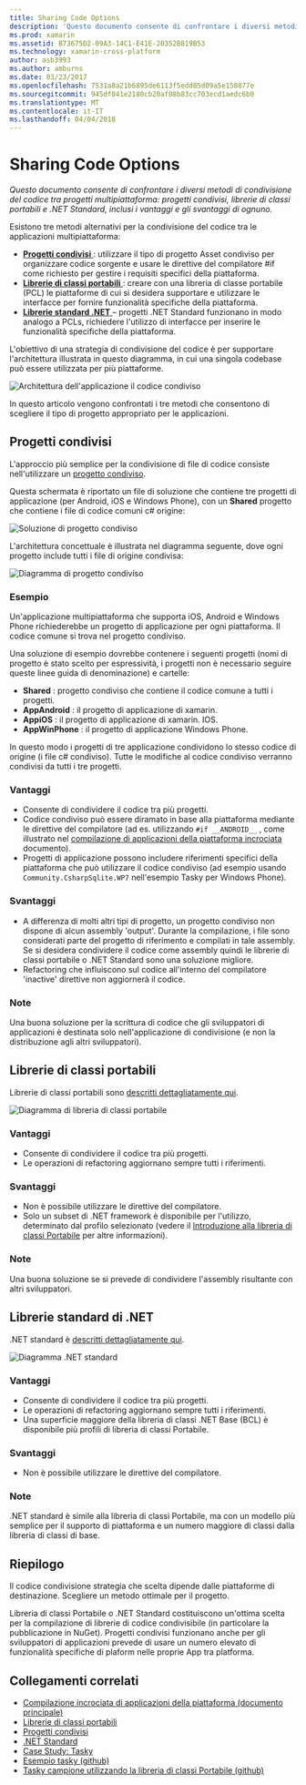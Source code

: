 ```yaml
---
title: Sharing Code Options
description: 'Questo documento consente di confrontare i diversi metodi di condivisione del codice tra progetti multipiattaforma: progetti condivisi, librerie di classi portabili e .NET Standard, inclusi i vantaggi e gli svantaggi di ognuno.'
ms.prod: xamarin
ms.assetid: B73675D2-09A3-14C1-E41E-20352B819B53
ms.technology: xamarin-cross-platform
author: asb3993
ms.author: amburns
ms.date: 03/23/2017
ms.openlocfilehash: 7531a8a21b6895de6113f5edd85d09a5e150877e
ms.sourcegitcommit: 945df041e2180cb20af08b83cc703ecd1aedc6b0
ms.translationtype: MT
ms.contentlocale: it-IT
ms.lasthandoff: 04/04/2018
---
```

# <a name="sharing-code-options"></a>Sharing Code Options

_Questo documento consente di confrontare i diversi metodi di condivisione del codice tra progetti multipiattaforma: progetti condivisi, librerie di classi portabili e .NET Standard, inclusi i vantaggi e gli svantaggi di ognuno._

Esistono tre metodi alternativi per la condivisione del codice tra le applicazioni multipiattaforma:

-   [**Progetti condivisi** ](#Shared_Projects) : utilizzare il tipo di progetto Asset condiviso per organizzare codice sorgente e usare le direttive del compilatore #if come richiesto per gestire i requisiti specifici della piattaforma.
-   [**Librerie di classi portabili** ](#Portable_Class_Libraries) : creare con una libreria di classe portabile (PCL) le piattaforme di cui si desidera supportare e utilizzare le interfacce per fornire funzionalità specifiche della piattaforma.
-   [**Librerie standard .NET** ](#Net_Standard) – progetti .NET Standard funzionano in modo analogo a PCLs, richiedere l'utilizzo di interfacce per inserire le funzionalità specifiche della piattaforma.

L'obiettivo di una strategia di condivisione del codice è per supportare l'architettura illustrata in questo diagramma, in cui una singola codebase può essere utilizzata per più piattaforme.

 ![](code-sharing-images/conceptualarchitecture.png "Architettura dell'applicazione il codice condiviso")

In questo articolo vengono confrontati i tre metodi che consentono di scegliere il tipo di progetto appropriato per le applicazioni.

<a name="Shared_Projects" />

## <a name="shared-projects"></a>Progetti condivisi

L'approccio più semplice per la condivisione di file di codice consiste nell'utilizzare un [progetto condiviso](~/cross-platform/app-fundamentals/shared-projects.md).

Questa schermata è riportato un file di soluzione che contiene tre progetti di applicazione (per Android, iOS e Windows Phone), con un **Shared** progetto che contiene i file di codice comuni c# origine:

 ![](code-sharing-images/sharedsolution.png "Soluzione di progetto condiviso")

L'architettura concettuale è illustrata nel diagramma seguente, dove ogni progetto include tutti i file di origine condivisa:

 ![](code-sharing-images/sharedassetproject.png "Diagramma di progetto condiviso")


### <a name="example"></a>Esempio

Un'applicazione multipiattaforma che supporta iOS, Android e Windows Phone richiederebbe un progetto di applicazione per ogni piattaforma. Il codice comune si trova nel progetto condiviso.

Una soluzione di esempio dovrebbe contenere i seguenti progetti (nomi di progetto è stato scelto per espressività, i progetti non è necessario seguire queste linee guida di denominazione) e cartelle:

-   **Shared** : progetto condiviso che contiene il codice comune a tutti i progetti.
-   **AppAndroid** : il progetto di applicazione di xamarin.
-   **AppiOS** : il progetto di applicazione di xamarin. IOS.
-   **AppWinPhone** : il progetto di applicazione Windows Phone.


In questo modo i progetti di tre applicazione condividono lo stesso codice di origine (i file c# condiviso). Tutte le modifiche al codice condiviso verranno condivisi da tutti i tre progetti.


### <a name="benefits"></a>Vantaggi

-  Consente di condividere il codice tra più progetti.
-  Codice condiviso può essere diramato in base alla piattaforma mediante le direttive del compilatore (ad es. utilizzando `#if __ANDROID__` , come illustrato nel [compilazione di applicazioni della piattaforma incrociata](~/cross-platform/app-fundamentals/building-cross-platform-applications/index.md) documento).
-  Progetti di applicazione possono includere riferimenti specifici della piattaforma che può utilizzare il codice condiviso (ad esempio usando `Community.CsharpSqlite.WP7` nell'esempio Tasky per Windows Phone).



### <a name="disadvantages"></a>Svantaggi

-  A differenza di molti altri tipi di progetto, un progetto condiviso non dispone di alcun assembly 'output'. Durante la compilazione, i file sono considerati parte del progetto di riferimento e compilati in tale assembly. Se si desidera condividere il codice come assembly quindi le librerie di classi portabile o .NET Standard sono una soluzione migliore.
-  Refactoring che influiscono sul codice all'interno del compilatore 'inactive' direttive non aggiornerà il codice.


 <a name="Shared_Remarks" />

### <a name="remarks"></a>Note

Una buona soluzione per la scrittura di codice che gli sviluppatori di applicazioni è destinata solo nell'applicazione di condivisione (e non la distribuzione agli altri sviluppatori).

 <a name="Portable_Class_Libraries" />


## <a name="portable-class-libraries"></a>Librerie di classi portabili


Librerie di classi portabili sono [descritti dettagliatamente qui](~/cross-platform/app-fundamentals/pcl.md).

 ![](code-sharing-images/portableclasslibrary.png "Diagramma di libreria di classi portabile")


### <a name="benefits"></a>Vantaggi

-  Consente di condividere il codice tra più progetti.
-  Le operazioni di refactoring aggiornano sempre tutti i riferimenti.


### <a name="disadvantages"></a>Svantaggi

-  Non è possibile utilizzare le direttive del compilatore.
-  Solo un subset di .NET framework è disponibile per l'utilizzo, determinato dal profilo selezionato (vedere il [Introduzione alla libreria di classi Portabile](~/cross-platform/app-fundamentals/pcl.md) per altre informazioni).


### <a name="remarks"></a>Note

Una buona soluzione se si prevede di condividere l'assembly risultante con altri sviluppatori.



<a name="Net_Standard" />

## <a name="net-standard-libraries"></a>Librerie standard di .NET

.NET standard è [descritti dettagliatamente qui](~/cross-platform/app-fundamentals/net-standard.md).

![](code-sharing-images/netstandard.png "Diagramma .NET standard")

### <a name="benefits"></a>Vantaggi

-  Consente di condividere il codice tra più progetti.
-  Le operazioni di refactoring aggiornano sempre tutti i riferimenti.
-  Una superficie maggiore della libreria di classi .NET Base (BCL) è disponibile più profili di libreria di classi Portabile.

### <a name="disadvantages"></a>Svantaggi

 -  Non è possibile utilizzare le direttive del compilatore.

### <a name="remarks"></a>Note

.NET standard è simile alla libreria di classi Portabile, ma con un modello più semplice per il supporto di piattaforma e un numero maggiore di classi dalla libreria di classi di base.



## <a name="summary"></a>Riepilogo

Il codice condivisione strategia che scelta dipende dalle piattaforme di destinazione. Scegliere un metodo ottimale per il progetto.

Libreria di classi Portabile o .NET Standard costituiscono un'ottima scelta per la compilazione di librerie di codice condivisibile (in particolare la pubblicazione in NuGet). Progetti condivisi funzionano anche per gli sviluppatori di applicazioni prevede di usare un numero elevato di funzionalità specifiche di plaform nelle proprie App tra platforma.


## <a name="related-links"></a>Collegamenti correlati

- [Compilazione incrociata di applicazioni della piattaforma (documento principale)](~/cross-platform/app-fundamentals/building-cross-platform-applications/index.md)
- [Librerie di classi portabili](~/cross-platform/app-fundamentals/pcl.md)
- [Progetti condivisi](~/cross-platform/app-fundamentals/shared-projects.md)
- [.NET Standard](~/cross-platform/app-fundamentals/net-standard.md)
- [Case Study: Tasky](~/cross-platform/app-fundamentals/building-cross-platform-applications/case-study-tasky.md)
- [Esempio tasky (github)](https://github.com/xamarin/mobile-samples/tree/master/Tasky)
- [Tasky campione utilizzando la libreria di classi Portabile (github)](https://github.com/xamarin/mobile-samples/tree/master/TaskyPortable)
